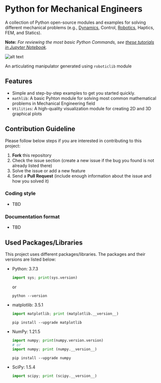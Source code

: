 # Python for Mechanical Engineers
A collection of Python open-source modules and examples for solving different mechanical problems (e.g., [Dynamics](Dynamics), Control, [Robotics](Robotics), Haptics, FEM, and Statics).

**Note:** *For reviewing the most basic Python Commands, see [these tutorials in Jupyter Notebook](python_tutorial).*

![alt text](/Robotics/res/img/rrr_robot.gif)

An articulating manipulator generated using `roboticlib` module 

## Features
- Simple and step-by-step examples to get you started quickly.
- `mathlib`: A basic Pyhton module for solving most common mathematical problems in Mechanical Engineering field
- `Utilities`: A high-quality visualization module for creating 2D and 3D graphical plots

## Contribution Guideline
Please follow below steps if you are interested in contributing to this project:
1. **Fork** this repository
2. Check the issue section (create a new issue if the bug you found is not already listed there)
3. Solve the issue or add a new feature
4. Send a **Pull Request** (include enough information about the issue and how you solved it)
### Coding style
- TBD
### Documentation format
- TBD

## Used Packages/Libraries
This project uses different packages/libraries. The packages and their versions are listed below:
- Python: 3.7.3
    ```python
    import sys; print(sys.version)
    ```
    or
    ```
    python --version
    ```
- matplotlib: 3.5.1
    ```python
    import matplotlib; print (matplotlib.__version__)
    ```
    ```
    pip install --upgrade matplotlib
    ```
- NumPy: 1.21.5
    ```python
    import numpy; print(numpy.version.version)
    # or
    import numpy; print (numpy.__version__)
    ```
    ```
    pip install --upgrade numpy
    ```
- SciPy: 1.5.4
    ```python
    import scipy; print (scipy.__version__)
    ```
